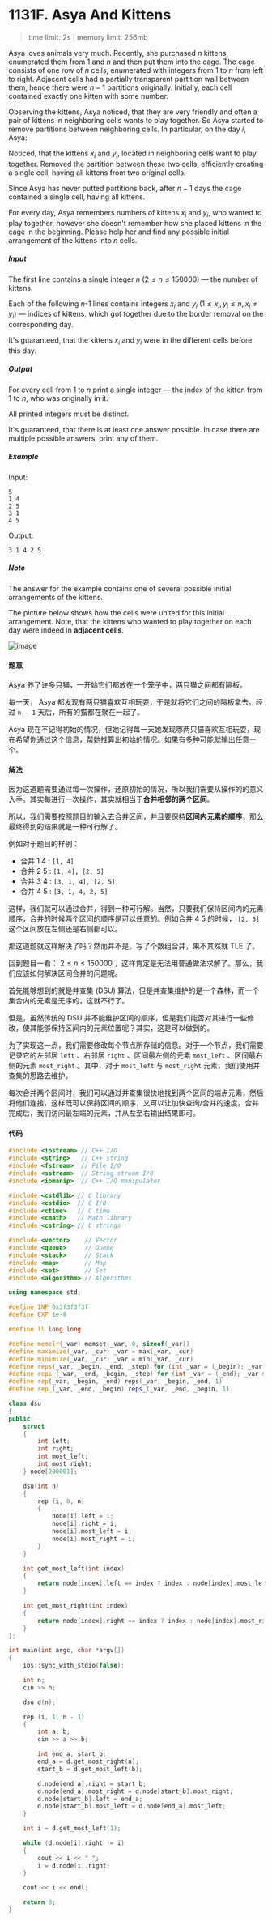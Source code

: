 # 1131F. Asya And Kittens

> time limit: 2s | memory limit: 256mb

Asya loves animals very much. Recently, she purchased $n$ kittens, enumerated them from 1 and $n$ and then put them into the cage. The cage consists of one row of $n$ cells, enumerated with integers from 1 to $n$ from left to right. Adjacent cells had a partially transparent partition wall between them, hence there were $n-1$ partitions originally. Initially, each cell contained exactly one kitten with some number.

Observing the kittens, Asya noticed, that they are very friendly and often a pair of kittens in neighboring cells wants to play together. So Asya started to remove partitions between neighboring cells. In particular, on the day $i$, Asya:

Noticed, that the kittens $x_i$ and $y_i$, located in neighboring cells want to play together.
Removed the partition between these two cells, efficiently creating a single cell, having all kittens from two original cells.

Since Asya has never putted partitions back, after $n-1$ days the cage contained a single cell, having all kittens.

For every day, Asya remembers numbers of kittens $x_i$ and $y_i$, who wanted to play together, however she doesn't remember how she placed kittens in the cage in the beginning. Please help her and find any possible initial arrangement of the kittens into $n$ cells.

##### Input

The first line contains a single integer $n$ ($2 \leq n \leq 150000$) — the number of kittens.

Each of the following $n$-1 lines contains integers $x_i$ and $y_i$ ($1 \leq x_i , y_i \leq n, x_i \neq y_i$) — indices of kittens, which got together due to the border removal on the corresponding day.

It's guaranteed, that the kittens $x_i$ and $y_i$ were in the different cells before this day.

##### Output

For every cell from 1 to $n$ print a single integer — the index of the kitten from 1 to $n$, who was originally in it.

All printed integers must be distinct.

It's guaranteed, that there is at least one answer possible. In case there are multiple possible answers, print any of them.

##### Example

Input:
```text
5
1 4
2 5
3 1
4 5
```
Output:
```text
3 1 4 2 5
```

##### Note

The answer for the example contains one of several possible initial arrangements of the kittens.

The picture below shows how the cells were united for this initial arrangement. Note, that the kittens who wanted to play together on each day were indeed in **adjacent cells**.

![image](/assets/1131F.png)

#### 题意

Asya 养了许多只猫，一开始它们都放在一个笼子中，两只猫之间都有隔板。

每一天， Asya 都发现有两只猫喜欢互相玩耍，于是就将它们之间的隔板拿去。经过 `n - 1` 天后，所有的猫都在聚在一起了。

Asya 现在不记得初始的情况，但她记得每一天她发现哪两只猫喜欢互相玩耍，现在希望你通过这个信息，帮她推算出初始的情况。如果有多种可能就输出任意一个。

#### 解法

因为这道题需要通过每一次操作，还原初始的情况，所以我们需要从操作的的意义入手。其实每进行一次操作，其实就相当于**合并相邻的两个区间**。

所以，我们需要按照题目的输入去合并区间，并且要保持**区间内元素的顺序**，那么最终得到的结果就是一种可行解了。

例如对于题目的样例：

-   合并 1 4 : `[1, 4]`
-   合并 2 5 : `[1, 4], [2, 5]`
-   合并 3 4 : `[3, 1, 4], [2, 5]`
-   合并 4 5 : `[3, 1, 4, 2, 5]`

这样，我们就可以通过合并，得到一种可行解。当然，只要我们保持区间内的元素顺序，合并的时候两个区间的顺序是可以任意的。例如合并 4 5 的时候， `[2, 5]` 这个区间放在左侧还是右侧都可以。

那这道题就这样解决了吗？然而并不是。写了个数组合并，果不其然就 TLE 了。

回到题目一看： $2 \leq n \leq 150000$ ，这样肯定是无法用普通做法求解了。那么，我们应该如何解决区间合并的问题呢。

首先能够想到的就是并查集 (DSU) 算法，但是并查集维护的是一个森林，而一个集合内的元素是无序的，这就不行了。

但是，虽然传统的 DSU 并不能维护区间的顺序，但是我们能否对其进行一些修改，使其能够保持区间内的元素位置呢？其实，这是可以做到的。

为了实现这一点，我们需要修改每个节点所存储的信息。对于一个节点，我们需要记录它的左邻居 `left` 、右邻居 `right` 、区间最左侧的元素 `most_left` 、区间最右侧的元素 `most_right` 。其中，对于 `most_left` 与 `most_right` 元素，我们使用并查集的思路去维护。

每次合并两个区间时，我们可以通过并查集很快地找到两个区间的端点元素，然后将他们连接，这样既可以保持区间的顺序，又可以让加快查询/合并的速度。合并完成后，我们访问最左端的元素，并从左至右输出结果即可。

#### 代码

```cpp
#include <iostream> // C++ I/O
#include <string>   // C++ string
#include <fstream>  // File I/O
#include <sstream>  // String stream I/O
#include <iomanip>  // C++ I/O manipulator

#include <cstdlib> // C library
#include <cstdio>  // C I/O
#include <ctime>   // C time
#include <cmath>   // Math library
#include <cstring> // C strings

#include <vector>    // Vector
#include <queue>     // Queue
#include <stack>     // Stack
#include <map>       // Map
#include <set>       // Set
#include <algorithm> // Algorithms

using namespace std;

#define INF 0x3f3f3f3f
#define EXP 1e-8

#define ll long long

#define memclr(_var) memset(_var, 0, sizeof(_var))
#define maximize(_var, _cur) _var = max(_var, _cur)
#define minimize(_var, _cur) _var = min(_var, _cur)
#define reps(_var, _begin, _end, _step) for (int _var = (_begin); _var <= (_end); _var += (_step))
#define reps_(_var, _end, _begin, _step) for (int _var = (_end); _var >= (_begin); _var -= (_step))
#define rep(_var, _begin, _end) reps(_var, _begin, _end, 1)
#define rep_(_var, _end, _begin) reps_(_var, _end, _begin, 1)

class dsu
{
public:
    struct
    {
        int left;
        int right;
        int most_left;
        int most_right;
    } node[200001];

    dsu(int n)
    {
        rep (i, 0, n)
        {
            node[i].left = i;
            node[i].right = i;
            node[i].most_left = i;
            node[i].most_right = i;
        }
    }

    int get_most_left(int index)
    {
        return node[index].left == index ? index : node[index].most_left = get_most_left(node[index].most_left);
    }

    int get_most_right(int index)
    {
        return node[index].right == index ? index : node[index].most_right = get_most_right(node[index].most_right);
    }
};

int main(int argc, char *argv[])
{
    ios::sync_with_stdio(false);

    int n;
    cin >> n;

    dsu d(n);

    rep (i, 1, n - 1)
    {
        int a, b;
        cin >> a >> b;

        int end_a, start_b;
        end_a = d.get_most_right(a);
        start_b = d.get_most_left(b);

        d.node[end_a].right = start_b;
        d.node[end_a].most_right = d.node[start_b].most_right;
        d.node[start_b].left = end_a;
        d.node[start_b].most_left = d.node[end_a].most_left;
    }

    int i = d.get_most_left(1);

    while (d.node[i].right != i)
    {
        cout << i << " ";
        i = d.node[i].right;
    }

    cout << i << endl;

    return 0;
}
```